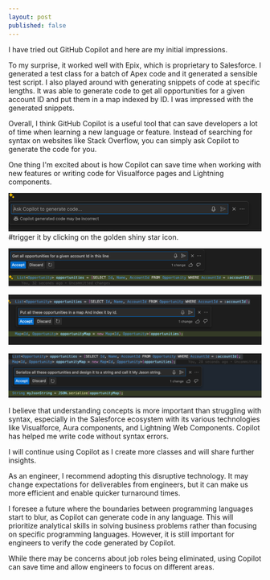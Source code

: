 ```yaml
---
layout: post
published: false
---
```


I have tried out GitHub Copilot and here are my initial impressions.

To my surprise, it worked well with Epix, which is proprietary to Salesforce. I generated a test class for a batch of Apex code and it generated a sensible test script. I also played around with generating snippets of code at specific lengths. It was able to generate code to get all opportunities for a given account ID and put them in a map indexed by ID. I was impressed with the generated snippets.

Overall, I think GitHub Copilot is a useful tool that can save developers a lot of time when learning a new language or feature. Instead of searching for syntax on websites like Stack Overflow, you can simply ask Copilot to generate the code for you.

One thing I'm excited about is how Copilot can save time when working with new features or writing code for Visualforce pages and Lightning components.

![alt text](image.png) #trigger it by clicking on the golden shiny star icon. 

![alt text](image-1.png)

![alt text](image-2.png)

![alt text](image-3.png)

I believe that understanding concepts is more important than struggling with syntax, especially in the Salesforce ecosystem with its various technologies like Visualforce, Aura components, and Lightning Web Components. Copilot has helped me write code without syntax errors.

I will continue using Copilot as I create more classes and will share further insights.

As an engineer, I recommend adopting this disruptive technology. It may change expectations for deliverables from engineers, but it can make us more efficient and enable quicker turnaround times.

I foresee a future where the boundaries between programming languages start to blur, as Copilot can generate code in any language. This will prioritize analytical skills in solving business problems rather than focusing on specific programming languages. However, it is still important for engineers to verify the code generated by Copilot.

While there may be concerns about job roles being eliminated, using Copilot can save time and allow engineers to focus on different areas.
